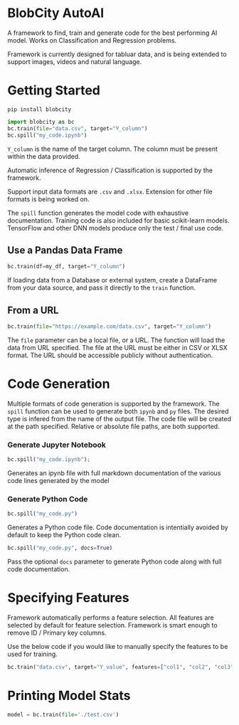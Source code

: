 # BlobCity AutoAI
A framework to find, train and generate code for the best performing AI model. Works on Classification and Regression problems.

Framework is currently designed for tabluar data, and is being extended to support images, videos and natural language. 

# Getting Started
``` shell
pip install blobcity
```

``` Python
import blobcity as bc
bc.train(file="data.csv", target="Y_column")
bc.spill("my_code.ipynb")
```
`Y_column` is the name of the target column. The column must be present within the data provided. 

Automatic inference of Regression / Classification is supported by the framework.

Support input data formats are `.csv` and `.xlsx`. Extension for other file formats is being worked on. 

The `spill` function generates the model code with exhaustive documentation. Training code is also included for basic scikit-learn models. TensorFlow and other DNN models produce only the test / final use code. 

## Use a Pandas Data Frame
``` Python
bc.train(df=my_df, target="Y_column")
```

If loading data from a Database or external system, create a DataFrame from your data source, and pass it directly to the `train` function.

## From a URL
``` Python
bc.train(file="https://example.com/data.csv", target="Y_column")
```

The `file` parameter can be a local file, or a URL. The function will load the data from URL specified. The file at the URL must be either in CSV or XLSX format. The URL should be accessible publicly without authentication. 

# Code Generation
Multiple formats of code generation is supported by the framework. The `spill` function can be used to generate both `ipynb` and `py` files. The desired type is infered from the name of the output file. The code file will be created at the path specified. Relative or absolute file paths, are both supported. 

### Generate Jupyter Notebook
``` Python
bc.spill("my_code.ipynb");
```
Generates an ipynb file with full markdown documentation of the various code lines generated by the model

### Generate Python Code
``` Python
bc.spill("my_code.py")
```
Generates a Python code file. Code documentation is intentially avoided by default to keep the Python code clean. 

``` Python
bc.spill("my_code.py", docs=True)
```
Pass the optional `docs` parameter to generate Python code along with full code documentation. 

# Specifying Features
Framework automatically performs a feature selection. All features are selected by default for feature selection.
Framework is smart enough to remove ID / Primary key columns. 

Use the below code if you would like to manually specify the features to be used for training. 

``` Python
bc.train("data.csv", target="Y_value", features=["col1", "col2", "col3"])
```

# Printing Model Stats
``` Python
model = bc.train(file='./test.csv')
```
